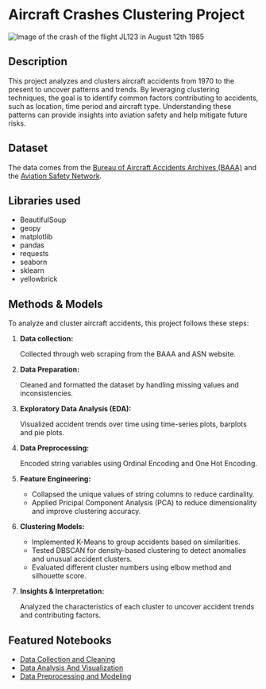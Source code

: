 # Aircraft Crashes Clustering Project

![Image of the crash of the flight JL123 in August 12th 1985](https://www.baaa-acro.com/sites/default/files/crash/images/JA8119-9.jpg)

## Description

This project analyzes and clusters aircraft accidents from 1970 to the present to uncover patterns and trends. By leveraging clustering techniques, the goal is to identify common factors contributing to accidents, such as location, time period and aircraft type. Understanding these patterns can provide insights into aviation safety and help mitigate future risks.

## Dataset

The data comes from the [Bureau of Aircraft Accidents Archives (BAAA)](https://www.baaa-acro.com/) and the [Aviation Safety Network](https://asn.flightsafety.org/).

## Libraries used

- BeautifulSoup
- geopy
- matplotlib
- pandas
- requests
- seaborn
- sklearn
- yellowbrick

## Methods & Models

To analyze and cluster aircraft accidents, this project follows these steps:

1. **Data collection:**

   Collected through web scraping from the BAAA and ASN website.

2. **Data Preparation:**

   Cleaned and formatted the dataset by handling missing values and inconsistencies.

3. **Exploratory Data Analysis (EDA):**

   Visualized accident trends over time using time-series plots, barplots and pie plots.

4. **Data Preprocessing:**

   Encoded string variables using Ordinal Encoding and One Hot Encoding.

5. **Feature Engineering:**

   - Collapsed the unique values of string columns to reduce cardinality.
   - Applied Pricipal Component Analysis (PCA) to reduce dimensionality and improve clustering accuracy.

6. **Clustering Models:**

   - Implemented K-Means to group accidents based on similarities.
   - Tested DBSCAN for density-based clustering to detect anomalies and unusual accident clusters.
   - Evaluated different cluster numbers using elbow method and silhouette score.

7. **Insights & Interpretation:**

   Analyzed the characteristics of each cluster to uncover accident trends and contributing factors.

## Featured Notebooks

- [Data Collection and Cleaning](data_collection_and_cleaning.ipynb)
- [Data Analysis And Visualization](data_analysis.ipynb)
- [Data Preprocessing and Modeling](data_modeling.ipynb)
